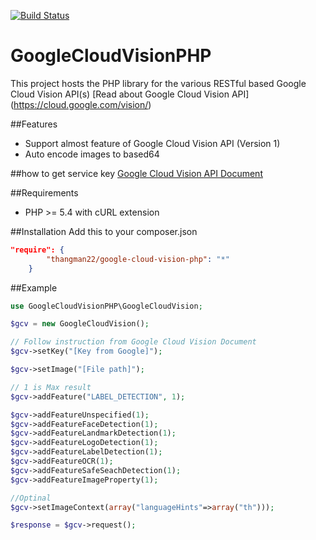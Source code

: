 [![Build Status](https://travis-ci.org/thangman22/google-cloud-vision-php.svg?branch=master)](https://travis-ci.org/thangman22/google-cloud-vision-php)
# GoogleCloudVisionPHP
This project hosts the PHP library for the various RESTful based Google Cloud Vision API(s) [Read about Google Cloud Vision API] (https://cloud.google.com/vision/)

##Features
*   Support almost feature of Google Cloud Vision API (Version 1)
*   Auto encode images to based64

##how to get service key
[Google Cloud Vision API Document](https://cloud.google.com/vision/docs/getting-started)

##Requirements
*   PHP >= 5.4 with cURL extension

##Installation
Add this to your composer.json

```json
"require": {
        "thangman22/google-cloud-vision-php": "*"
    }
```

##Example
```php
use GoogleCloudVisionPHP\GoogleCloudVision;

$gcv = new GoogleCloudVision();

// Follow instruction from Google Cloud Vision Document
$gcv->setKey("[Key from Google]");

$gcv->setImage("[File path]");

// 1 is Max result
$gcv->addFeature("LABEL_DETECTION", 1);

$gcv->addFeatureUnspecified(1);
$gcv->addFeatureFaceDetection(1);
$gcv->addFeatureLandmarkDetection(1);
$gcv->addFeatureLogoDetection(1);
$gcv->addFeatureLabelDetection(1);
$gcv->addFeatureOCR(1);
$gcv->addFeatureSafeSeachDetection(1);
$gcv->addFeatureImageProperty(1);

//Optinal
$gcv->setImageContext(array("languageHints"=>array("th")));

$response = $gcv->request();

```

